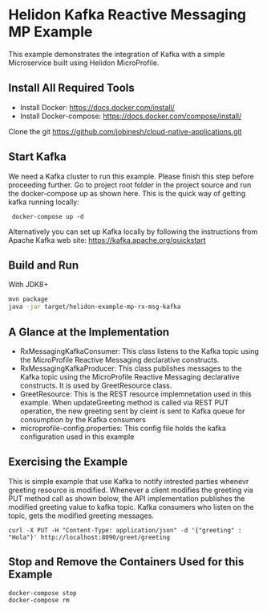 # Helidon Kafka Reactive Messaging MP Example

This example demonstrates the integration of Kafka with a simple Microservice built using Helidon MicroProfile.

## Install All Required Tools
- Install Docker: https://docs.docker.com/install/
- Install Docker-compose: https://docs.docker.com/compose/install/


Clone the git https://github.com/jobinesh/cloud-native-applications.git

## Start Kafka
We need a Kafka cluster to run this example. Please finish this step before proceeding further. 
Go to project root folder in the project source and run the docker-compose up as shown here. This is the quick way of getting kafka running locally: 
 ``` 
  docker-compose up -d
 ```
Alternatively you can set up Kafka locally by following the instructions from Apache Kafka web site: https://kafka.apache.org/quickstart

## Build and Run

With JDK8+
```bash
mvn package
java -jar target/helidon-example-mp-rx-msg-kafka
```
## A Glance at the Implementation
- RxMessagingKafkaConsumer: This class listens to the Kafka topic using the MicroProfile Reactive Messaging declarative constructs. 
- RxMessagingKafkaProducer:  This class publishes messages to the Kafka topic using the MicroProfile Reactive Messaging declarative constructs. It is used by GreetResource class.
- GreetResource: This is the REST resource implemnetation used in this example. When updateGreeting method is called
via REST PUT operation, the new greeting sent by cleint is sent to Kafka queue for consumption by the Kafka consumers
- microprofile-config.properties: This config file holds the kafka configuration used in this example

## Exercising the Example

This is simple example that use Kafka to notify intrested parties whenevr greeting resource is modified.
Whenever a client modifies the greeting via PUT method call as shown below, the API implementation
publishes the modified greeting value to kafka topic. Kafka consumers who listen on the topic, 
gets the modified greeting  messages. 

```
curl -X PUT -H "Content-Type: application/json" -d '{"greeting" : "Hola"}' http://localhost:8090/greet/greeting

```
## Stop and Remove the Containers Used for this Example
```
docker-compose stop 
docker-compose rm
```
